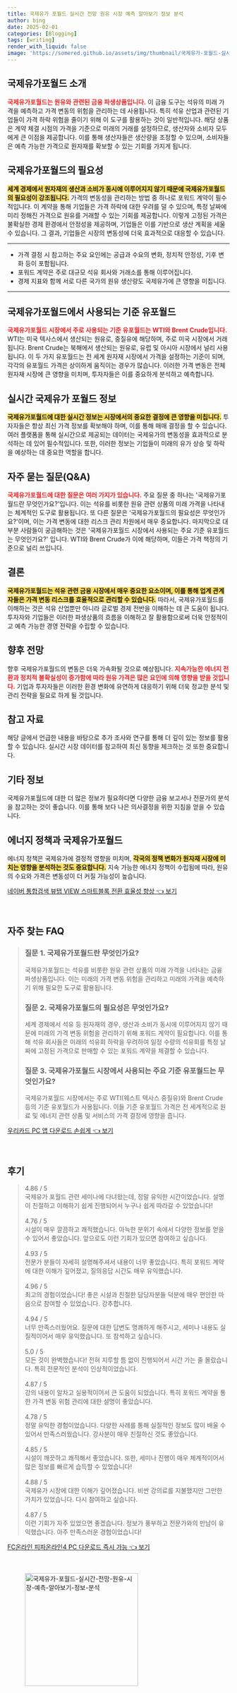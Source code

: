 ```yaml
---
title: 국제유가 포월드 실시간 전망 원유 시장 예측 알아보기 정보 분석
author: bing
date: 2025-02-01
categories: [Blogging]
tags: [writing]
render_with_liquid: false
image: 'https://somered.github.io/assets/img/thumbnail/국제유가-포월드-실시간-전망-원유-시장-예측-알아보기-정보-분석.webp'
---
```



<h2 id='국제유가포월드_소개'>국제유가포월드 소개</h2>

<p><b><span style="color: #ee2323;">국제유가포월드는 원유와 관련된 금융 파생상품입니다.</span></b> 이 금융 도구는 석유의 미래 가격을 예측하고 가격 변동의 위험을 관리하는 데 사용됩니다. 특히 석유 산업과 관련된 기업들이 가격 하락 위험을 줄이기 위해 이 도구를 활용하는 것이 일반적입니다. 해당 상품은 계약 체결 시점의 가격을 기준으로 미래의 거래를 설정하므로, 생산자와 소비자 모두에게 큰 이점을 제공합니다. 이를 통해 생산자들은 생산량을 조정할 수 있으며, 소비자들은 예측 가능한 가격으로 원자재를 확보할 수 있는 기회를 가지게 됩니다.</p>

<h2 id='필요성'>국제유가포월드의 필요성</h2>

<p><b><span style="background-color: #ffe066;">세계 경제에서 원자재의 생산과 소비가 동시에 이루어지지 않기 때문에 국제유가포월드의 필요성이 강조됩니다.</span></b> 가격의 변동성을 관리하는 방법 중 하나로 포워드 계약이 필수적입니다. 이 계약을 통해 기업들은 가격 하락에 대한 우려를 덜 수 있으며, 특정 날짜에 미리 정해진 가격으로 원유를 거래할 수 있는 기회를 제공합니다. 이렇게 고정된 가격은 불확실한 경제 환경에서 안정성을 제공하며, 기업들은 이를 기반으로 생산 계획을 세울 수 있습니다. 그 결과, 기업들은 시장의 변동성에 더욱 효과적으로 대응할 수 있습니다.</p>

<hr />

<ul>
    <li>가격 결정 시 참고하는 주요 요인에는 공급과 수요의 변화, 정치적 안정성, 기후 변화 등이 포함됩니다.</li>
    <li>포워드 계약은 주로 대규모 석유 회사와 거래소를 통해 이루어집니다.</li>
    <li>경제 지표와 함께 서로 다른 국가의 원유 생산량도 국제유가에 큰 영향을 미칩니다.</li>
</ul>

<hr />

<h2 id='기준유포월드'>국제유가포월드에서 사용되는 기준 유포월드</h2>

<p><b><span style="color: #ee2323;">국제유가포월드 시장에서 주로 사용되는 기준 유포월드는 WTI와 Brent Crude입니다.</span></b> WTI는 미국 텍사스에서 생산되는 원유로, 중질유에 해당하며, 주로 미국 시장에서 거래됩니다. Brent Crude는 북해에서 생산되는 원유로, 유럽 및 아시아 시장에서 널리 사용됩니다. 이 두 가지 유포월드는 전 세계 원자재 시장에서 가격을 설정하는 기준이 되며, 각각의 유포월드 가격은 상이하게 움직이는 경우가 많습니다. 이러한 가격 변동은 전체 원자재 시장에 큰 영향을 미치며, 투자자들은 이를 중요하게 분석하고 예측합니다.</p>

<h2 id='실시간_정보'>실시간 국제유가 포월드 정보</h2>

<p><b><span style="background-color: #ffe066;">국제유가포월드에 대한 실시간 정보는 시장에서의 중요한 결정에 큰 영향을 미칩니다.</span></b> 투자자들은 항상 최신 가격 정보를 확보해야 하며, 이를 통해 매매 결정을 할 수 있습니다. 여러 플랫폼을 통해 실시간으로 제공되는 데이터는 국제유가의 변동성을 효과적으로 분석하는 데 있어 필수적입니다. 또한, 이러한 정보는 기업들이 미래의 유가 상승 및 하락을 예상하는 데 중요한 역할을 합니다.</p>

<h2 id='QNA'>자주 묻는 질문(Q&A)</h2>

<p><b><span style="color: #ee2323;">국제유가포월드에 대한 질문은 여러 가지가 있습니다.</span></b> 주요 질문 중 하나는 '국제유가포월드란 무엇인가요?'입니다. 이는 석유를 비롯한 원유 관련 상품의 미래 가격을 나타내는 체계적인 도구로 활용됩니다. 또 다른 질문은 ‘국제유가포월드의 필요성은 무엇인가요?'이며, 이는 가격 변동에 대한 리스크 관리 차원에서 매우 중요합니다. 마지막으로 대부분 사람들이 궁금해하는 것은 '국제유가포월드 시장에서 사용되는 주요 기준 유포월드는 무엇인가요?' 입니다. WTI와 Brent Crude가 이에 해당하며, 이들은 가격 책정의 기준으로 널리 쓰입니다.</p>

<h2 id='결론'>결론</h2>

<p><b><span style="background-color: #ffe066;">국제유가포월드는 석유 관련 금융 시장에서 매우 중요한 요소이며, 이를 통해 업계 관계자들은 가격 변동 리스크를 효율적으로 관리할 수 있습니다.</span></b> 따라서, 국제유가포월드를 이해하는 것은 석유 산업뿐만 아니라 글로벌 경제 전반을 이해하는 데 큰 도움이 됩니다. 투자자와 기업들은 이러한 파생상품의 흐름을 이해하고 잘 활용함으로써 더욱 안정적이고 예측 가능한 경영 전략을 수립할 수 있습니다.</p>

<h2 id='향후_전망'>향후 전망</h2>

<p>향후 국제유가포월드의 변동은 더욱 가속화될 것으로 예상됩니다. <b><span style="color: #ee2323;">지속가능한 에너지 전환과 정치적 불확실성이 증가함에 따라 원유 가격은 많은 요인에 의해 영향을 받을 것입니다.</span></b> 기업과 투자자들은 이러한 환경 변화에 유연하게 대응하기 위해 더욱 정교한 분석 및 관리 전략을 필요로 하게 될 것입니다.</p>

<h2 id='참고_자료'>참고 자료</h2>

<p>해당 글에서 언급한 내용을 바탕으로 추가 조사와 연구를 통해 더 깊이 있는 정보를 활용할 수 있습니다. 실시간 시장 데이터를 참고하여 최신 동향을 체크하는 것 또한 중요합니다.</p>

<h2 id='기타_정보'>기타 정보</h2>

<p>국제유가포월드에 대한 더 많은 정보가 필요하다면 다양한 금융 보고서나 전문가의 분석을 참고하는 것이 좋습니다. 이를 통해 보다 나은 의사결정을 위한 지침을 얻을 수 있습니다.</p>

<h2 id='에너지_정책'>에너지 정책과 국제유가포월드</h2>

<p>에너지 정책은 국제유가에 결정적 영향을 미치며, <b><span style="background-color: #ffe066;">각국의 정책 변화가 원자재 시장에 미치는 영향을 분석하는 것도 중요합니다.</span></b> 지속 가능한 에너지 정책이 수립됨에 따라, 원유의 수요와 가격은 변동성이 더 커질 가능성이 높습니다.</p>


<p><a class="click-button" title="네이버 통합검색 뷰탭 VIEW 스마트블록 전환 효율성 향상" href="https://somered.github.io/posts/%EB%84%A4%EC%9D%B4%EB%B2%84-%ED%86%B5%ED%95%A9%EA%B2%80%EC%83%89-%EB%B7%B0%ED%83%AD-VIEW-%EC%8A%A4%EB%A7%88%ED%8A%B8%EB%B8%94%EB%A1%9D-%EC%A0%84%ED%99%98-%ED%9A%A8%EC%9C%A8%EC%84%B1-%ED%96%A5%EC%83%81/" rel="dofollow">네이버 통합검색 뷰탭 VIEW 스마트블록 전환 효율성 향상 👈 보기</a></p><br>
<h2 id='자주_찾는_FAQ'>자주 찾는 FAQ</h2>
<div itemscope="" itemtype="https://schema.org/FAQPage"> 
<blockquote> 
<div itemscope="" itemprop="mainEntity" itemtype="https://schema.org/Question"> 
<h3 itemprop="name">질문 1. 국제유가포월드란 무엇인가요?</h3> 
<div itemscope="" itemprop="acceptedAnswer" itemtype="https://schema.org/Answer"> 
<span itemprop="text"> 
<p>국제유가포월드는 석유를 비롯한 원유 관련 상품의 미래 가격을 나타내는 금융 파생상품입니다. 이는 미래의 가격 변동 위험을 관리하고 미래의 가격을 예측하기 위해 필요한 도구로 활용됩니다.</p> 
</span> 
</div> 
</div> 
<div itemscope="" itemprop="mainEntity" itemtype="https://schema.org/Question"> 
<h3 itemprop="name">질문 2. 국제유가포월드의 필요성은 무엇인가요?</h3> 
<div itemscope="" itemprop="acceptedAnswer" itemtype="https://schema.org/Answer"> 
<span itemprop="text"> 
<p>세계 경제에서 석유 등 원자재의 경우, 생산과 소비가 동시에 이루어지지 않기 때문에 미래의 가격 변동 위험을 관리하기 위해 포워드 계약이 필요합니다. 이를 통해 석유 회사들은 미래의 석유회 하락을 우려하여 일정 수량의 석유회를 특정 날짜에 고정된 가격으로 판매할 수 있는 포워드 계약을 체결할 수 있습니다.</p> 
</span> 
</div> 
</div> 
<div itemscope="" itemprop="mainEntity" itemtype="https://schema.org/Question"> 
<h3 itemprop="name">질문 3. 국제유가포월드 시장에서 사용되는 주요 기준 유포월드는 무엇인가요?</h3> 
<div itemscope="" itemprop="acceptedAnswer" itemtype="https://schema.org/Answer"> 
<span itemprop="text"> 
<p>국제유가포월드 시장에서는 주로 WTI(웨스트 텍사스 중질유)와 Brent Crude 등의 기준 유포월드가 사용됩니다. 이들 기준 유포월드 가격은 전 세계적으로 원료 및 에너지 관련 상품 및 서비스의 가격 결정에 영향을 줍니다.</p> 
</span> 
</div> 
</div> 
</blockquote> 
</div>
<p><a class="click-button" title="우리카드 PC 앱 다운로드 손쉽게" href="https://somered.github.io/posts/%EC%9A%B0%EB%A6%AC%EC%B9%B4%EB%93%9C-PC-%EC%95%B1-%EB%8B%A4%EC%9A%B4%EB%A1%9C%EB%93%9C-%EC%86%90%EC%89%BD%EA%B2%8C/" rel="dofollow">우리카드 PC 앱 다운로드 손쉽게 👈 보기</a></p><br>
<h2 id='후기'>후기</h2>
<div itemscope itemtype="https://schema.org/Product">
  <blockquote>
  <div itemprop="review" itemscope itemtype="https://schema.org/Review">
      <div itemprop="reviewRating" itemscope itemtype="https://schema.org/Rating"> <span itemprop="ratingValue">4.86</span> / <span itemprop="bestRating">5</span> </div>
      <span itemprop="reviewBody">국제유가 포월드 관련 세미나에 다녀왔는데, 정말 유익한 시간이었습니다. 설명이 친절하고 이해하기 쉽게 진행되어서 누구나 쉽게 따라갈 수 있었습니다!</span>
  </div>
  <br>
  <div itemprop="review" itemscope itemtype="https://schema.org/Review">
      <div itemprop="reviewRating" itemscope itemtype="https://schema.org/Rating"> <span itemprop="ratingValue">4.76</span> / <span itemprop="bestRating">5</span> </div>
      <span itemprop="reviewBody">시설이 매우 깔끔하고 쾌적했습니다. 아늑한 분위기 속에서 다양한 정보를 얻을 수 있어서 좋았습니다. 앞으로도 이런 기회가 있으면 참여하고 싶습니다.</span>
  </div>
  <br>
  <div itemprop="review" itemscope itemtype="https://schema.org/Review">
      <div itemprop="reviewRating" itemscope itemtype="https://schema.org/Rating"> <span itemprop="ratingValue">4.93</span> / <span itemprop="bestRating">5</span> </div>
      <span itemprop="reviewBody">전문가 분들이 자세히 설명해주셔서 내용이 너무 좋았습니다. 특히 포워드 계약에 대한 이해가 깊어졌고, 질의응답 시간도 매우 유익했습니다.</span>
  </div>
  <br>
  <div itemprop="review" itemscope itemtype="https://schema.org/Review">
      <div itemprop="reviewRating" itemscope itemtype="https://schema.org/Rating"> <span itemprop="ratingValue">4.96</span> / <span itemprop="bestRating">5</span> </div>
      <span itemprop="reviewBody">최고의 경험이었습니다! 좋은 시설과 친절한 담당자분들 덕분에 매우 편안한 마음으로 참여할 수 있었습니다. 강추합니다.</span>
  </div>
  <br>
  <div itemprop="review" itemscope itemtype="https://schema.org/Review">
      <div itemprop="reviewRating" itemscope itemtype="https://schema.org/Rating"> <span itemprop="ratingValue">4.94</span> / <span itemprop="bestRating">5</span> </div>
      <span itemprop="reviewBody">너무 만족스러웠어요. 질문에 대한 답변도 명쾌하게 해주시고, 세미나 내용도 실질적이어서 매우 유익했습니다. 또 참석하고 싶습니다.</span>
  </div>
  <br>
  <div itemprop="review" itemscope itemtype="https://schema.org/Review">
      <div itemprop="reviewRating" itemscope itemtype="https://schema.org/Rating"> <span itemprop="ratingValue">5.0</span> / <span itemprop="bestRating">5</span> </div>
      <span itemprop="reviewBody">모든 것이 완벽했습니다! 전혀 지루할 틈 없이 진행되어서 시간 가는 줄 몰랐습니다. 특히 전문적인 분석이 인상적이었습니다.</span>
  </div>
  <br>
  <div itemprop="review" itemscope itemtype="https://schema.org/Review">
      <div itemprop="reviewRating" itemscope itemtype="https://schema.org/Rating"> <span itemprop="ratingValue">4.87</span> / <span itemprop="bestRating">5</span> </div>
      <span itemprop="reviewBody">강의 내용이 알차고 실용적이어서 큰 도움이 되었습니다. 특히 포워드 계약을 통한 가격 변동 위험 관리에 대한 설명이 좋았습니다.</span>
  </div>
  <br>
  <div itemprop="review" itemscope itemtype="https://schema.org/Review">
      <div itemprop="reviewRating" itemscope itemtype="https://schema.org/Rating"> <span itemprop="ratingValue">4.78</span> / <span itemprop="bestRating">5</span> </div>
      <span itemprop="reviewBody">정말 유익한 경험이었습니다. 다양한 사례를 통해 실질적인 정보도 많이 배울 수 있어서 만족스러웠습니다. 강사분이 매우 친절하신 것도 좋았습니다.</span>
  </div>
  <br>
  <div itemprop="review" itemscope itemtype="https://schema.org/Review">
      <div itemprop="reviewRating" itemscope itemtype="https://schema.org/Rating"> <span itemprop="ratingValue">4.85</span> / <span itemprop="bestRating">5</span> </div>
      <span itemprop="reviewBody">시설이 깨끗하고 쾌적해서 좋았습니다. 또한, 세미나 진행이 매우 체계적이어서 많은 정보를 빠르게 습득할 수 있었습니다!</span>
  </div>
  <br>
  <div itemprop="review" itemscope itemtype="https://schema.org/Review">
      <div itemprop="reviewRating" itemscope itemtype="https://schema.org/Rating"> <span itemprop="ratingValue">4.88</span> / <span itemprop="bestRating">5</span> </div>
      <span itemprop="reviewBody">국제유가 시장에 대한 이해가 깊어졌습니다. 비싼 강의료를 지불했지만 그만한 가치가 있었습니다. 다시 참여하고 싶습니다.</span>
  </div>
  <br>
  <div itemprop="review" itemscope itemtype="https://schema.org/Review">
      <div itemprop="reviewRating" itemscope itemtype="https://schema.org/Rating"> <span itemprop="ratingValue">4.87</span> / <span itemprop="bestRating">5</span> </div>
      <span itemprop="reviewBody">이런 기회가 자주 있었으면 좋겠습니다. 정보가 풍부하고 전문가와의 만남이 유익했습니다. 아주 만족스러운 경험이었습니다!</span>
  </div>
  </blockquote>
</div>
<p><a class="click-button" title="FC온라인 피파온라인4 PC 다운로드 즉시 가능" href="https://somered.github.io/posts/FC%EC%98%A8%EB%9D%BC%EC%9D%B8-%ED%94%BC%ED%8C%8C%EC%98%A8%EB%9D%BC%EC%9D%B84-PC-%EB%8B%A4%EC%9A%B4%EB%A1%9C%EB%93%9C-%EC%A6%89%EC%8B%9C-%EA%B0%80%EB%8A%A5/" rel="dofollow">FC온라인 피파온라인4 PC 다운로드 즉시 가능 👈 보기</a></p><br>
<figure class="image"><img src="https://somered.github.io/assets/img/thumbnail/국제유가-포월드-실시간-전망-원유-시장-예측-알아보기-정보-분석.webp" alt="국제유가-포월드-실시간-전망-원유-시장-예측-알아보기-정보-분석" width="256" height="256"></figure>